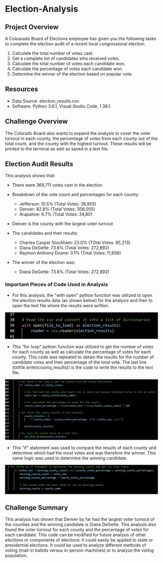 # Election-Analysis

## Project Overview
A Coloarado Board of Elections employee has given you the following tasks to complete the election audit of a recent local congressional election.

1. Calculate the total number of votes cast.
2. Get a complete list of candidates who received votes.
3. Calculate the total number of votes each candidate won.
4. Calculate the percentage of votes each candidate won.
5. Determine the winner of the election based on popular vote.

## Resources
- Data Source: election_results.csv
- Software: Python 3.6.1, Visual Studio Code, 1.38.1

## Challenge Overview

The Colorado Board also wants to expand the analysis to cover the voter turnout in each county, the percentage of votes from each county out of the total count, and the county with the highest turnout. These results will be printed to the terminal as well as saved in a text file. 

## Election Audit Results

This analysis shows that:

* There were 369,711 votes cast in the election

* Breakdown of the vote count and percentages for each county:
  * Jefferson: 10.5% (Total Votes: 38,855)
  * Denver: 82.8% (Total Votes: 306,055)
  * Arapahoe: 6.7% (Total Votes: 24,801
  
* Denver is the county with the largest voter turnout

* The candidates and their results:
  * Charles Casper Stockham: 23.0% (TOtal Votes: 85,213)
  * Diana DeGette: 73.8% (Total Votes: 272,892)
  * Raymon Anthony Doane: 3.1% (Total Votes: 11,606)
  
* The winner of the election was:
  * Diana DeGette: 73.8% (Total Votes: 272,892)

### Important Pieces of Code Used in Analysis

  * For this analysis, the "with open" python function was utilized to open the election results data (as shown below) for the analysis and then to open the text file  where the results were written. 
  
![With_Open.png](/Resources/With_Open.png)

  * This "for loop" python function was utilized to get the number of votes for each county as well as calculate the percentage of votes for each county. This code was repeated to obtain the results for the number of candidate votes and their percentage of the total vote. The last line (txtfile.write(county_results)) is the code to write the results to the text file.
  
![For_Loop_County_Votes.png](/Resources/For_Loop_County_Votes.png)

 * This "if" statement was used to compare the results of each county and determine which had the most votes and was therefore the winner. This same logic was used to determine the winning candidate.
 
 ![Winning_Percentage.png](/Resources/Winning_Percentage.png)


## Challenge Summary

This analysis has shown that Denver by far had the largest voter turnout of the counties and the winning candidate is Diana DeGette. This analysis also found the voter turnout for each county and the percentage of votes for each candidate. This code can be modified for future analysis of other elections or components of elections: it could easily be applied to state or presidential elections. It could be used to analyze different methods of voting (mail-in ballots versus in-person machines) or to analyze the voting population. 

